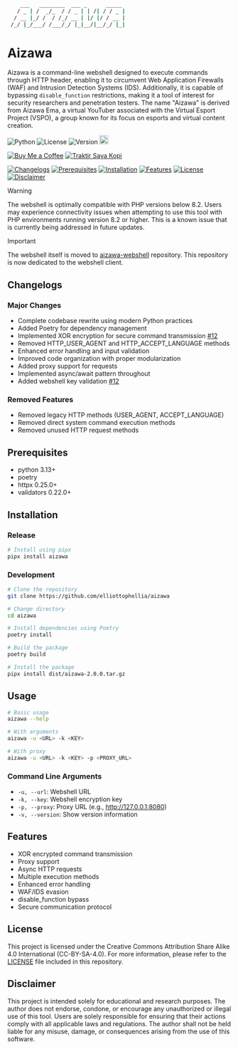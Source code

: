 
```bash
    ___   ________  ___ _      _____
   / _ | /  _/_  / / _ | | /| / / _ |
  / __ |_/ /  / /_/ __ | |/ |/ / __ |
 /_/ |_/___/ /___/_/ |_|__/|__/_/ |_|
```
# Aizawa
Aizawa is a command-line webshell designed to execute commands through HTTP header, enabling it to circumvent Web Application Firewalls (WAF) and Intrusion Detection Systems (IDS). Additionally, it is capable of bypassing `disable_function` restrictions, making it a tool of interest for security researchers and penetration testers. The name "Aizawa" is derived from Aizawa Ema, a virtual YouTuber associated with the Virtual Esport Project (VSPO), a group known for its focus on esports and virtual content creation.

![Python](https://img.shields.io/badge/PYTHON-3.13-bf616a?style=flat-square) ![License](https://img.shields.io/badge/LICENCE-CC%20BY%20SA%204.0-ebcb8b?style=flat-square) ![Version](https://img.shields.io/badge/VERSION-2.0.0-a3be8c?style=flat-square) [<img src="https://api.gitsponsors.com/api/badge/img?id=574290720" height="20">](https://api.gitsponsors.com/api/badge/link?p=KFYbutSs0pvM3IDfCOxUy/k3GP0oy6rjbvn0jbTQXtJFoK301ViM2T8gDX7u8jufoUS2dProxfv9X49YMFEy1OlylREWQfiN5iRVgzC9t/EXFH2xObRnKkc15nef0PfCVZgaGNqlO9c4XS0z7kRUgj5JfTO5xlhj7JIpdcOWlDw=)

[![Buy Me a Coffee](https://img.shields.io/badge/BUY%20ME%20A%20COFFEE-79B8CA?style=for-the-badge&logo=paypal&logoColor=white)](https://paypal.me/ReidhoSatria) [![Traktir Saya Kopi](https://img.shields.io/badge/TRAKTIR%20SAYA%20KOPI-FAC76C?style=for-the-badge&logo=BuyMeACoffee&logoColor=black)](https://saweria.co/elliottophellia)

[![Changelogs](https://img.shields.io/badge/CHANGELOGS-2e3440?style=for-the-badge)](#Changelogs) [![Prerequisites](https://img.shields.io/badge/PREREQUISITES-2e3440?style=for-the-badge)](#Prerequisites) [![Installation](https://img.shields.io/badge/INSTALLATION-2e3440?style=for-the-badge)](#Installation) [![Features](https://img.shields.io/badge/FEATURES-2e3440?style=for-the-badge)](#Screenshot) [![License](https://img.shields.io/badge/LICENCE-2e3440?style=for-the-badge)](#Licence) [![Disclaimer](https://img.shields.io/badge/DISCLAIMER-2e3440?style=for-the-badge)](#Disclaimer)

> [!WARNING]
> The webshell is optimally compatible with PHP versions below 8.2. Users may experience connectivity issues when attempting to use this tool with PHP environments running version 8.2 or higher. This is a known issue that is currently being addressed in future updates.

> [!IMPORTANT]
> The webshell itself is moved to [aizawa-webshell](https://github.com/elliottophellia/aizawa-webshell) repository. This repository is now dedicated to the webshell client.

## Changelogs

### Major Changes
- Complete codebase rewrite using modern Python practices
- Added Poetry for dependency management
- Implemented XOR encryption for secure command transmission [#12](https://github.com/elliottophellia/aizawa/issues/12#issue-2212253928)
- Removed HTTP_USER_AGENT and HTTP_ACCEPT_LANGUAGE methods
- Enhanced error handling and input validation
- Improved code organization with proper modularization
- Added proxy support for requests
- Implemented async/await pattern throughout
- Added webshell key validation [#12](https://github.com/elliottophellia/aizawa/issues/12#issue-2212253928)

### Removed Features
- Removed legacy HTTP methods (USER_AGENT, ACCEPT_LANGUAGE)
- Removed direct system command execution methods
- Removed unused HTTP request methods

## Prerequisites

- python 3.13+
- poetry
- httpx 0.25.0+
- validators 0.22.0+

## Installation

### Release
```bash
# Install using pipx
pipx install aizawa
```

### Development
```bash
# Clone the repository
git clone https://github.com/elliottophellia/aizawa

# Change directory
cd aizawa

# Install dependencies using Poetry
poetry install

# Build the package
poetry build

# Install the package
pipx install dist/aizawa-2.0.0.tar.gz
```

## Usage

```bash
# Basic usage
aizawa --help

# With arguments
aizawa -u <URL> -k <KEY>

# With proxy
aizawa -u <URL> -k <KEY> -p <PROXY_URL>
```

### Command Line Arguments

- `-u, --url`: Webshell URL
- `-k, --key`: Webshell encryption key
- `-p, --proxy`: Proxy URL (e.g., http://127.0.0.1:8080)
- `-v, --version`: Show version information

## Features

- XOR encrypted command transmission
- Proxy support
- Async HTTP requests
- Multiple execution methods
- Enhanced error handling
- WAF/IDS evasion
- disable_function bypass
- Secure communication protocol

## License

This project is licensed under the Creative Commons Attribution Share Alike 4.0 International (CC-BY-SA-4.0). For more information, please refer to the [LICENSE](LICENSE) file included in this repository.

## Disclaimer

This project is intended solely for educational and research purposes. The author does not endorse, condone, or encourage any unauthorized or illegal use of this tool. Users are solely responsible for ensuring that their actions comply with all applicable laws and regulations. The author shall not be held liable for any misuse, damage, or consequences arising from the use of this software.
